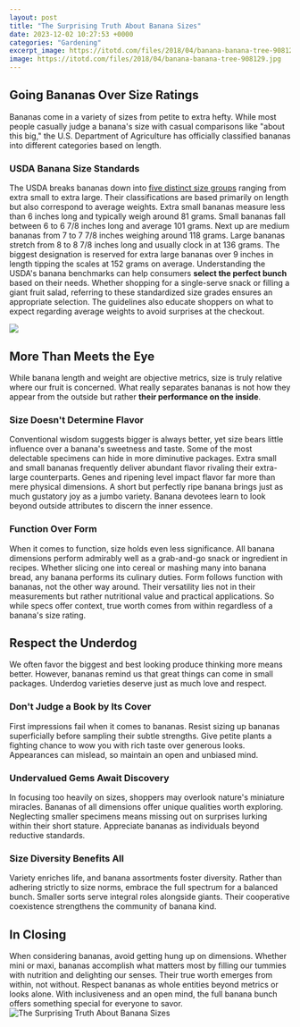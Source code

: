 ```yaml
---
layout: post
title: "The Surprising Truth About Banana Sizes"
date: 2023-12-02 10:27:53 +0000
categories: "Gardening"
excerpt_image: https://itotd.com/files/2018/04/banana-banana-tree-908129.jpg
image: https://itotd.com/files/2018/04/banana-banana-tree-908129.jpg
---
```


## Going Bananas Over Size Ratings 
Bananas come in a variety of sizes from petite to extra hefty. While most people casually judge a banana's size with casual comparisons like "about this big," the U.S. Department of Agriculture has officially classified bananas into different categories based on length. 
### USDA Banana Size Standards
The USDA breaks bananas down into [five distinct size groups](https://yt.io.vn/collection/aguado) ranging from extra small to extra large. Their classifications are based primarily on length but also correspond to average weights. 
Extra small bananas measure less than 6 inches long and typically weigh around 81 grams. Small bananas fall between 6 to 6 7/8 inches long and average 101 grams. Next up are medium bananas from 7 to 7 7/8 inches weighing around 118 grams. Large bananas stretch from 8 to 8 7/8 inches long and usually clock in at 136 grams. The biggest designation is reserved for extra large bananas over 9 inches in length tipping the scales at 152 grams on average.
Understanding the USDA's banana benchmarks can help consumers **select the perfect bunch** based on their needs. Whether shopping for a single-serve snack or filling a giant fruit salad, referring to these standardized size grades ensures an appropriate selection. The guidelines also educate shoppers on what to expect regarding average weights to avoid surprises at the checkout.

![](https://i.pinimg.com/736x/44/4a/11/444a11f38d50ed3e958364f105c6e8c5--cooking-bananas-garden-of-eden.jpg)
## More Than Meets the Eye 
While banana length and weight are objective metrics, size is truly relative where our fruit is concerned. What really separates bananas is not how they appear from the outside but rather **their performance on the inside**. 
### Size Doesn't Determine Flavor 
Conventional wisdom suggests bigger is always better, yet size bears little influence over a banana's sweetness and taste. Some of the most delectable specimens can hide in more diminutive packages. Extra small and small bananas frequently deliver abundant flavor rivaling their extra-large counterparts. 
Genes and ripening level impact flavor far more than mere physical dimensions. A short but perfectly ripe banana brings just as much gustatory joy as a jumbo variety. Banana devotees learn to look beyond outside attributes to discern the inner essence.
### Function Over Form
When it comes to function, size holds even less significance. All banana dimensions perform admirably well as a grab-and-go snack or ingredient in recipes. Whether slicing one into cereal or mashing many into banana bread, any banana performs its culinary duties. 
Form follows function with bananas, not the other way around. Their versatility lies not in their measurements but rather nutritional value and practical applications. So while specs offer context, true worth comes from within regardless of a banana's size rating.
## Respect the Underdog 
We often favor the biggest and best looking produce thinking more means better. However, bananas remind us that great things can come in small packages. Underdog varieties deserve just as much love and respect.
### Don't Judge a Book by Its Cover 
First impressions fail when it comes to bananas. Resist sizing up bananas superficially before sampling their subtle strengths. Give petite plants a fighting chance to wow you with rich taste over generous looks. Appearances can mislead, so maintain an open and unbiased mind. 
### Undervalued Gems Await Discovery
In focusing too heavily on sizes, shoppers may overlook nature's miniature miracles. Bananas of all dimensions offer unique qualities worth exploring. Neglecting smaller specimens means missing out on surprises lurking within their short stature. Appreciate bananas as individuals beyond reductive standards.
### Size Diversity Benefits All 
Variety enriches life, and banana assortments foster diversity. Rather than adhering strictly to size norms, embrace the full spectrum for a balanced bunch. Smaller sorts serve integral roles alongside giants. Their cooperative coexistence strengthens the community of banana kind.
## In Closing 
When considering bananas, avoid getting hung up on dimensions. Whether mini or maxi, bananas accomplish what matters most by filling our tummies with nutrition and delighting our senses. Their true worth emerges from within, not without. Respect bananas as whole entities beyond metrics or looks alone. With inclusiveness and an open mind, the full banana bunch offers something special for everyone to savor.
![The Surprising Truth About Banana Sizes](https://itotd.com/files/2018/04/banana-banana-tree-908129.jpg)